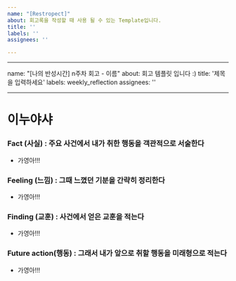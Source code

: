 ```yaml
---
name: "[Restropect]"
about: 회고록을 작성할 때 사용 될 수 있는 Template입니다.
title: ''
labels: ''
assignees: ''

---
```


---
name: "[나의 반성시간] n주차 회고 - 이름"
about: 회고 템플릿 입니다 :)
title: '제목을 입력하세요'
labels: weekly_reflection
assignees: ''

---

# 이누야샤

### Fact (사실) : 주요 사건에서 내가 취한 행동을 객관적으로 서술한다
- 가영아!!!

### Feeling (느낌) : 그때 느꼈던 기분을 간략히 정리한다
- 가영아!!!

### Finding (교훈) : 사건에서 얻은 교훈을 적는다  
- 가영아!!!

### Future action(행동) : 그래서 내가 앞으로 취할 행동을 미래형으로 적는다  
- 가영아!!!
